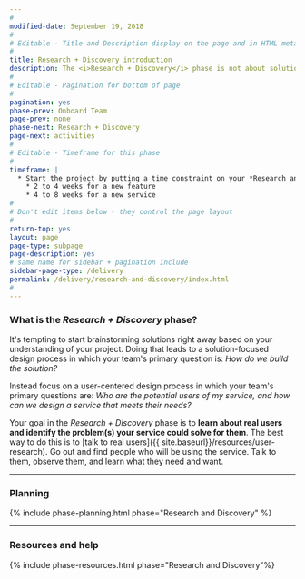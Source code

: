 ```yaml
---
#
modified-date: September 19, 2018
#
# Editable - Title and Description display on the page and in HTML meta tags
#
title: Research + Discovery introduction
description: The <i>Research + Discovery</i> phase is not about solutions. It’s about uncovering problems. Before you start designing or building a service, you need to find out who the potential users are and what problems your service could solve for them.
#
# Editable - Pagination for bottom of page
#
pagination: yes
phase-prev: Onboard Team
page-prev: none
phase-next: Research + Discovery
page-next: activities
#
# Editable - Timeframe for this phase
#
timeframe: |
  * Start the project by putting a time constraint on your *Research and Discovery* work. Plan to spend
    * 2 to 4 weeks for a new feature
    * 4 to 8 weeks for a new service
#
# Don't edit items below - they control the page layout
#
return-top: yes
layout: page
page-type: subpage
page-description: yes
# same name for sidebar + pagination include
sidebar-page-type: /delivery
permalink: /delivery/research-and-discovery/index.html
#
---
```


### What is the *Research + Discovery* phase?

It's tempting to start brainstorming solutions right away based on your understanding of your project. Doing that leads to a solution-focused design process in which your team's primary question is: *How do we build the solution?*

Instead focus on a user-centered design process in which your team's primary questions are: *Who are the potential users of my service, and how can we design a service that meets their needs?*

Your goal in the *Research + Discovery* phase is to **learn about real users and identify the problem(s) your service could solve for them**. The best way to do this is to [talk to real users]({{ site.baseurl}}/resources/user-research). Go out and find people who will be using the service. Talk to them, observe them, and learn what they need and want.


<hr>

### Planning

{% include phase-planning.html phase="Research and Discovery" %}

<hr>

### Resources and help

{% include phase-resources.html phase="Research and Discovery"%}
<br/>
